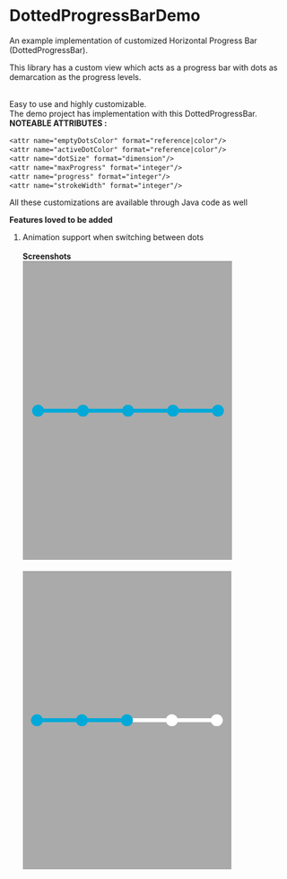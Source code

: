 # DottedProgressBarDemo

An example implementation of customized Horizontal Progress Bar (DottedProgressBar).

This library has a custom view which acts as a progress bar with dots as demarcation as the progress levels.

<br />
Easy to use and highly customizable.<br />
The demo project has implementation with this DottedProgressBar.

<br />
<b>NOTEABLE ATTRIBUTES : </b>

    <attr name="emptyDotsColor" format="reference|color"/>
    <attr name="activeDotColor" format="reference|color"/>
    <attr name="dotSize" format="dimension"/>
    <attr name="maxProgress" format="integer"/>
    <attr name="progress" format="integer"/>
    <attr name="strokeWidth" format="integer"/>

All these customizations are available through Java code as well


<b>Features loved to be added</b>
1. Animation support when switching between dots
<br /><br />
<b>Screenshots</b><br/>
![Alt text](/screenshots/img1.png?raw=true)<br /><br />
![Alt text](/screenshots/img2.png?raw=true "Exception View")<br />
